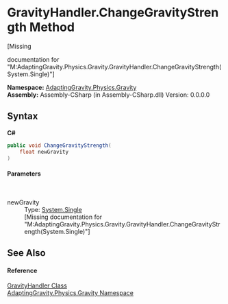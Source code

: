 # GravityHandler.ChangeGravityStrength Method 
 

\[Missing <summary> documentation for "M:AdaptingGravity.Physics.Gravity.GravityHandler.ChangeGravityStrength(System.Single)"\]

**Namespace:**&nbsp;<a href="35451bf6-f6b5-b47f-fa3a-5584d785d7e3">AdaptingGravity.Physics.Gravity</a><br />**Assembly:**&nbsp;Assembly-CSharp (in Assembly-CSharp.dll) Version: 0.0.0.0

## Syntax

**C#**<br />
``` C#
public void ChangeGravityStrength(
	float newGravity
)
```


#### Parameters
&nbsp;<dl><dt>newGravity</dt><dd>Type: <a href="http://msdn2.microsoft.com/en-us/library/3www918f" target="_blank">System.Single</a><br />\[Missing <param name="newGravity"/> documentation for "M:AdaptingGravity.Physics.Gravity.GravityHandler.ChangeGravityStrength(System.Single)"\]</dd></dl>

## See Also


#### Reference
<a href="b7d1cc23-1147-52b6-2884-245c4a195329">GravityHandler Class</a><br /><a href="35451bf6-f6b5-b47f-fa3a-5584d785d7e3">AdaptingGravity.Physics.Gravity Namespace</a><br />